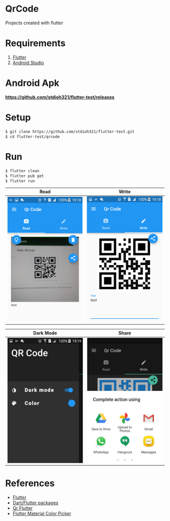 # QrCode

Projects created with flutter

# Requirements
1. [Flutter](https://flutter.dev/docs/get-started/install)
2. [Android Studio](https://developer.android.com/studio)

# Android Apk
**https://github.com/stdioh321/flutter-test/releases**

# Setup
```
$ git clone https://github.com/stdioh321/flutter-test.git
$ cd flutter-test/qrcode
```
# Run
```
$ flutter clean
$ flutter pub get
$ flutter run
```
|Read   |Write    
:------:|:-------------:
![Read](docs/screenshots/screenshot_01.png) | ![Write](docs/screenshots/screenshot_02.png)


|Dark Mode |Share 
:---------:|:----:
![Dark Mode](docs/screenshots/screenshot_03.png) | ![Share](docs/screenshots/screenshot_04.png)|

# References
- [Flutter](https://flutter.dev/)
- [Dart/Flutter packages](https://pub.dev/)
- [Qr Flutter](https://pub.dev/packages/qr_flutter)
- [Flutter Material Color Picker](https://pub.dev/packages/flutter_material_color_picker)